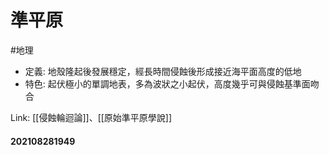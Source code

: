 # 準平原
#地理
- 定義: 地殼隆起後發展穩定，經長時間侵蝕後形成接近海平面高度的低地
- 特色: 起伏極小的單調地表，多為波狀之小起伏，高度幾乎可與侵蝕基準面吻合

Link: [[侵蝕輪迴論]]、[[原始準平原學說]]
#### 202108281949